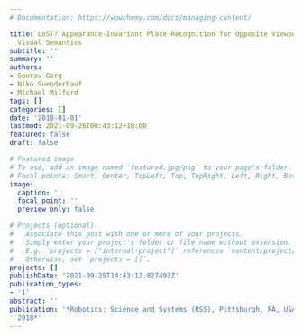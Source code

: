 ```yaml
---
# Documentation: https://wowchemy.com/docs/managing-content/

title: LoST? Appearance-Invariant Place Recognition for Opposite Viewpoints using
  Visual Semantics
subtitle: ''
summary: ''
authors:
- Sourav Garg
- Niko Suenderhauf
- Michael Milford
tags: []
categories: []
date: '2018-01-01'
lastmod: 2021-09-26T00:43:12+10:00
featured: false
draft: false

# Featured image
# To use, add an image named `featured.jpg/png` to your page's folder.
# Focal points: Smart, Center, TopLeft, Top, TopRight, Left, Right, BottomLeft, Bottom, BottomRight.
image:
  caption: ''
  focal_point: ''
  preview_only: false

# Projects (optional).
#   Associate this post with one or more of your projects.
#   Simply enter your project's folder or file name without extension.
#   E.g. `projects = ["internal-project"]` references `content/project/deep-learning/index.md`.
#   Otherwise, set `projects = []`.
projects: []
publishDate: '2021-09-25T14:43:12.827493Z'
publication_types:
- '1'
abstract: ''
publication: '*Robotics: Science and Systems (RSS), Pittsburgh, PA, USA, June 26-30,
  2018*'
---
```

